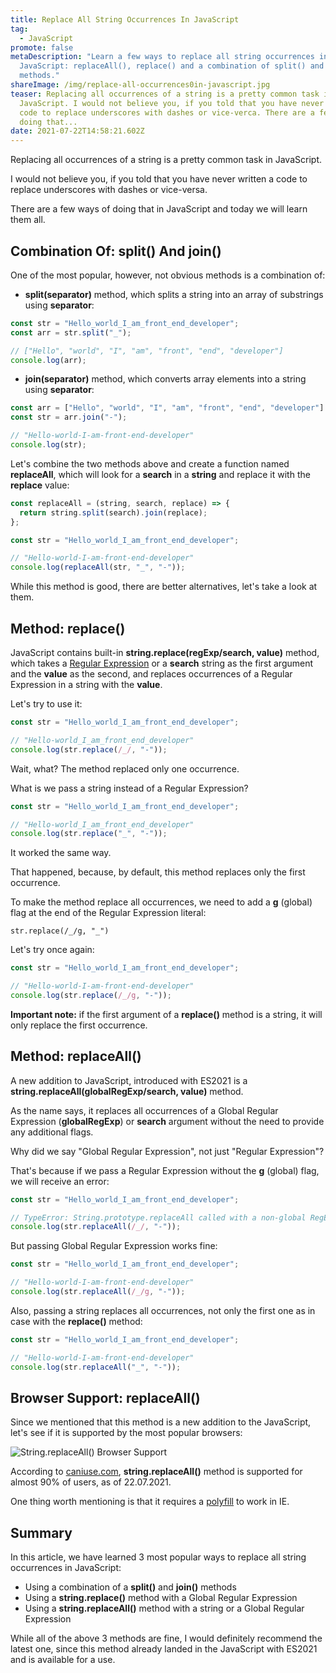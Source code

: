 ```yaml
---
title: Replace All String Occurrences In JavaScript
tag:
  - JavaScript
promote: false
metaDescription: "Learn a few ways to replace all string occurrences in
  JavaScript: replaceAll(), replace() and a combination of split() and join()
  methods."
shareImage: /img/replace-all-occurrences0in-javascript.jpg
teaser: Replacing all occurrences of a string is a pretty common task in
  JavaScript. I would not believe you, if you told that you have never written a
  code to replace underscores with dashes or vice-verca. There are a few ways of
  doing that...
date: 2021-07-22T14:58:21.602Z
---
```

Replacing all occurrences of a string is a pretty common task in JavaScript.

I would not believe you, if you told that you have never written a code to replace underscores with dashes or vice-versa.

There are a few ways of doing that in JavaScript and today we will learn them all.

## Combination Of: split() And join()

One of the most popular, however, not obvious methods is a combination of:

* **split(separator)** method, which splits a string into an array of substrings using **separator**:

```javascript
const str = "Hello_world_I_am_front_end_developer";
const arr = str.split("_");

// ["Hello", "world", "I", "am", "front", "end", "developer"]
console.log(arr);
```

* **join(separator)** method, which converts array elements into a string using **separator**:

```javascript
const arr = ["Hello", "world", "I", "am", "front", "end", "developer"]
const str = arr.join("-");

// "Hello-world-I-am-front-end-developer"
console.log(str);
```

Let's combine the two methods above and create a function named **replaceAll**, which will look for a **search** in a **string** and replace it with the **replace** value:

```javascript
const replaceAll = (string, search, replace) => {
  return string.split(search).join(replace);
};

const str = "Hello_world_I_am_front_end_developer";

// "Hello-world-I-am-front-end-developer"
console.log(replaceAll(str, "_", "-"));
```

While this method is good, there are better alternatives, let's take a look at them.

## Method: replace()

JavaScript contains built-in **string.replace(regExp/search, value)** method, which takes a [Regular Expression](/2020-05-10-regular-expressions-in-javascript/) or a **search** string as the first argument and the **value** as the second, and replaces occurrences of a Regular Expression in a string with the **value**.

Let's try to use it:

```javascript
const str = "Hello_world_I_am_front_end_developer";

// "Hello-world_I_am_front_end_developer"
console.log(str.replace(/_/, "-")); 
```

Wait, what? The method replaced only one occurrence.

What is we pass a string instead of a Regular Expression?

```javascript
const str = "Hello_world_I_am_front_end_developer";

// "Hello-world_I_am_front_end_developer"
console.log(str.replace("_", "-")); 
```

It worked the same way.

That happened, because, by default, this method replaces only the first occurrence.

To make the method replace all occurrences, we need to add a **g** (global) flag at the end of the Regular Expression literal:

`str.replace(/_/g, "_")`

Let's try once again:

```javascript
const str = "Hello_world_I_am_front_end_developer";

// "Hello-world-I-am-front-end-developer"
console.log(str.replace(/_/g, "-")); 
```

**Important note:** if the first argument of a **replace()** method is a string, it will only replace the first occurrence.

## Method: replaceAll()

A new addition to JavaScript, introduced with ES2021 is a **string.replaceAll(globalRegExp/search, value)** method.

As the name says, it replaces all occurrences of a Global Regular Expression (**globalRegExp**) or **search** argument without the need to provide any additional flags.

Why did we say "Global Regular Expression", not just "Regular Expression"?

That's because if we pass a Regular Expression without the **g** (global) flag, we will receive an error:

```javascript
const str = "Hello_world_I_am_front_end_developer";

// TypeError: String.prototype.replaceAll called with a non-global RegExp argument
console.log(str.replaceAll(/_/, "-")); 
```

But passing Global Regular Expression works fine:

```javascript
const str = "Hello_world_I_am_front_end_developer";

// "Hello-world-I-am-front-end-developer"
console.log(str.replaceAll(/_/g, "-")); 
```

Also, passing a string replaces all occurrences, not only the first one as in case with the **replace()** method:

```javascript
const str = "Hello_world_I_am_front_end_developer";

// "Hello-world-I-am-front-end-developer"
console.log(str.replaceAll("_", "-")); 
```

## Browser Support: replaceAll()

Since we mentioned that this method is a new addition to the JavaScript, let's see if it is supported by the most popular browsers:

![String.replaceAll() Browser Support](/img/screenshot-2021-07-20-at-22.44.45.png "String.replaceAll() Browser Support")

According to [caniuse.com](https://caniuse.com/?search=replaceAll), **string.replaceAll()** method is supported for almost 90% of users, as of 22.07.2021.

One thing worth mentioning is that it requires a [polyfill](https://github.com/es-shims/String.prototype.replaceAll) to work in IE.

## Summary

In this article, we have learned 3 most popular ways to replace all string occurrences in JavaScript:

* Using a combination of a **split()** and **join()** methods
* Using a **string.replace()** method with a Global Regular Expression
* Using a **string.replaceAll()** method with a string or a Global Regular Expression

While all of the above 3 methods are fine, I would definitely recommend the latest one, since this method already landed in the JavaScript with ES2021 and is available for a use.